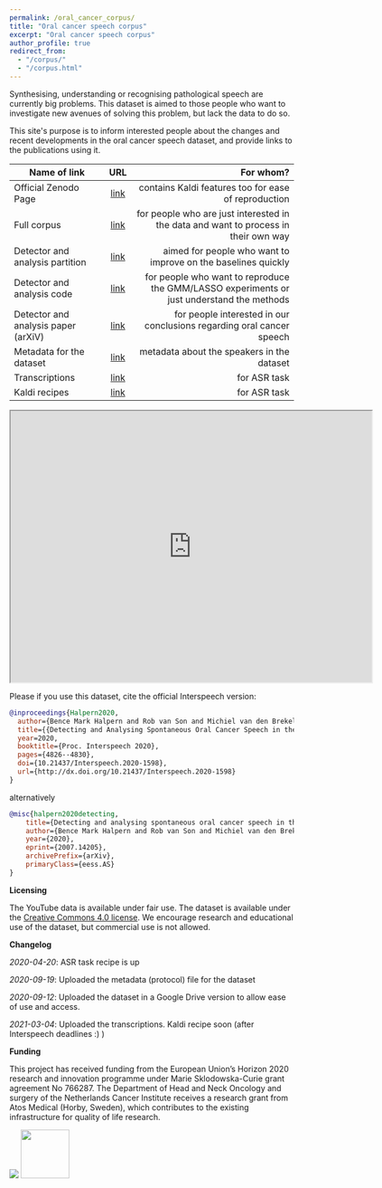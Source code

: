 ```yaml
---
permalink: /oral_cancer_corpus/
title: "Oral cancer speech corpus"
excerpt: "Oral cancer speech corpus"
author_profile: true
redirect_from: 
  - "/corpus/"
  - "/corpus.html"
---
```



Synthesising, understanding or recognising pathological speech are currently big problems. This dataset is aimed to those
people who want to investigate new avenues of solving this problem, but lack the data to do so. 

This site's purpose is to inform interested people about the changes and recent developments in the oral cancer speech
dataset, and provide links to the publications using it.

| Name of link     | URL     | For whom? |
| ------------- |:-------------:| -----:|
| Official Zenodo Page      | [link](https://zenodo.org/record/3732322#.X1O1WYZS9FM)| contains Kaldi features too for ease of reproduction |
| Full corpus    | [link](https://drive.google.com/drive/folders/1EwkEIEx4VMPzqR_csrpNX1Ysi9W67J7J?usp=sharing)      | for people who are just interested in the data and want to process in their own way |
| Detector and analysis partition | [link](https://drive.google.com/drive/folders/19USw1RkUv6u3JjZHjlBLMUyZoBefrv4p?usp=sharing)   | aimed for people who want to improve on the baselines quickly |
| Detector and analysis code| [link](https://github.com/karkirowle/oral_cancer_analysis)    |   for people who want to reproduce the GMM/LASSO experiments or just understand the methods |
| Detector and analysis paper (arXiV) | [link](https://arxiv.org/pdf/2007.14205.pdf) |   for people interested in our conclusions regarding oral cancer speech |
| Metadata for the dataset | [link](https://docs.google.com/spreadsheets/d/1upXS1KeV7MQux-hRqKBo0r4T6x1EUQBw_rUSVjiJQGI/edit?usp=sharing) |   metadata about the speakers in the dataset |
| Transcriptions | [link](https://drive.google.com/file/d/1smz-eiYQo-UcS9oz29K1rNCI7O-mLMcm/view?usp=sharing) |   for ASR task |
| Kaldi recipes | [link](https://github.com/syfengcuhk/oral_cancer_asr) |   for ASR task |


<iframe src="https://drive.google.com/file/d/1X_zpsvnjQIPV75itT0hOKaaH2ih0ICDZ/preview" width="640" height="480"></iframe>



Please if you use this dataset, cite the official Interspeech version:

```bibtex
@inproceedings{Halpern2020,
  author={Bence Mark Halpern and Rob van Son and Michiel van den Brekel and Odette Scharenborg},
  title={{Detecting and Analysing Spontaneous Oral Cancer Speech in the Wild}},
  year=2020,
  booktitle={Proc. Interspeech 2020},
  pages={4826--4830},
  doi={10.21437/Interspeech.2020-1598},
  url={http://dx.doi.org/10.21437/Interspeech.2020-1598}
}
```

alternatively

```bibtex
@misc{halpern2020detecting,
    title={Detecting and analysing spontaneous oral cancer speech in the wild},
    author={Bence Mark Halpern and Rob van Son and Michiel van den Brekel and Odette Scharenborg},
    year={2020},
    eprint={2007.14205},
    archivePrefix={arXiv},
    primaryClass={eess.AS}
}
```

**Licensing**

The YouTube data is available under fair use. The dataset is available under the [Creative Commons 4.0 license](https://creativecommons.org/licenses/by/4.0/legalcode).
We encourage research and educational use of the dataset, but commercial use is not allowed.

**Changelog**

*2020-04-20*: ASR task recipe is up

*2020-09-19*: Uploaded the metadata (protocol) file for the dataset

*2020-09-12*: Uploaded the dataset in a Google Drive version to allow ease of use and access.

*2021-03-04*: Uploaded the transcriptions. Kaldi recipe soon (after Interspeech deadlines :) )


**Funding**

This project has received funding from the European Union’s Horizon 2020 research and innovation programme under Marie Sklodowska-Curie grant agreement No 766287. The Department of Head and Neck Oncology and surgery of the Netherlands Cancer Institute receives a research grant from Atos Medical (Horby, Sweden),
which contributes to the existing infrastructure for quality of life research.

<img src="/images/eu_flag.jpeg"> <img src="/images/logo-tapas.png" height="86">
